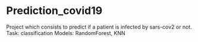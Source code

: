 # Prediction_covid19

Project which consists to predict if a patient is infected by sars-cov2 or not.
Task: classification
Models: RandomForest, KNN
